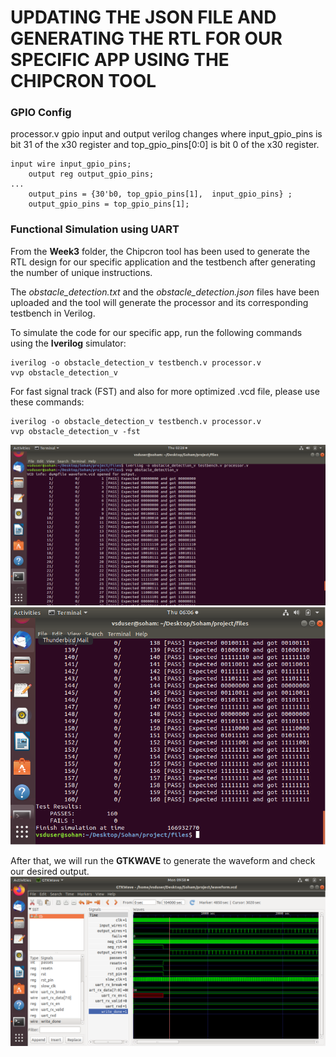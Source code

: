 # UPDATING THE JSON FILE AND GENERATING THE RTL FOR OUR SPECIFIC APP USING THE CHIPCRON TOOL #
### GPIO Config ###

processor.v gpio input and output verilog changes where input_gpio_pins is bit 31 of the x30 register and top_gpio_pins[0:0] is bit 0 of the x30 register.
```
input wire input_gpio_pins;
    output reg output_gpio_pins;
...
    output_pins = {30'b0, top_gpio_pins[1],  input_gpio_pins} ; 
    output_gpio_pins = top_gpio_pins[1]; 
```

### Functional Simulation using UART ###
From the **Week3** folder, the Chipcron tool has been used to generate the RTL design for our specific application and the testbench after generating the number of unique instructions.

The *obstacle_detection.txt* and the *obstacle_detection.json* files have been uploaded and the tool will generate the processor and its corresponding testbench in Verilog.

To simulate the code for our specific app, run the following commands using the **Iverilog** simulator:
```
iverilog -o obstacle_detection_v testbench.v processor.v
vvp obstacle_detection_v
```
For fast signal track (FST) and also for more optimized .vcd file, please use these commands:
```
iverilog -o obstacle_detection_v testbench.v processor.v
vvp obstacle_detection_v -fst
```

![image1](/week5/iverilog_commands.png)
![image2](/week5/simulation.png)

After that, we will run the **GTKWAVE** to generate the waveform and check our desired output.
![image3](/week5/waveform.png)

